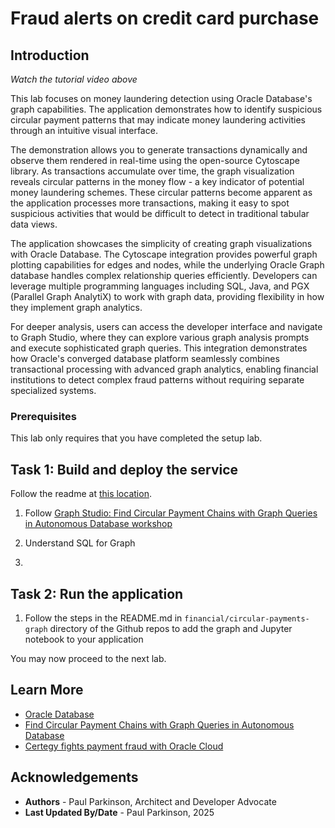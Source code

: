 # Fraud alerts on credit card purchase

## Introduction


[](youtube:qHVYXagpAC0?start=703)

*Watch the tutorial video above*

This lab focuses on money laundering detection using Oracle Database's graph capabilities. The application demonstrates how to identify suspicious circular payment patterns that may indicate money laundering activities through an intuitive visual interface.

The demonstration allows you to generate transactions dynamically and observe them rendered in real-time using the open-source Cytoscape library. As transactions accumulate over time, the graph visualization reveals circular patterns in the money flow - a key indicator of potential money laundering schemes. These circular patterns become apparent as the application processes more transactions, making it easy to spot suspicious activities that would be difficult to detect in traditional tabular data views.

The application showcases the simplicity of creating graph visualizations with Oracle Database. The Cytoscape integration provides powerful graph plotting capabilities for edges and nodes, while the underlying Oracle Graph database handles complex relationship queries efficiently. Developers can leverage multiple programming languages including SQL, Java, and PGX (Parallel Graph AnalytiX) to work with graph data, providing flexibility in how they implement graph analytics.

For deeper analysis, users can access the developer interface and navigate to Graph Studio, where they can explore various graph analysis prompts and execute sophisticated graph queries. This integration demonstrates how Oracle's converged database platform seamlessly combines transactional processing with advanced graph analytics, enabling financial institutions to detect complex fraud patterns without requiring separate specialized systems.

### Prerequisites

This lab only requires that you have completed the setup lab.

## Task 1: Build and deploy the service

Follow the readme at [this location](https://github.com/paulparkinson/oracle-ai-for-sustainable-dev/tree/main/financial/graph-circular-payments).




1. Follow [Graph Studio: Find Circular Payment Chains with Graph Queries in Autonomous Database workshop](https://apexapps.oracle.com/pls/apex/r/dbpm/livelabs/run-workshop?p210_wid=770)

2. Understand SQL for Graph
3. 
## Task 2: Run the application

1. Follow the steps in the README.md in `financial/circular-payments-graph` directory of the Github repos to add the graph and Jupyter notebook to your application


You may now proceed to the next lab.

## Learn More

* [Oracle Database](https://bit.ly/mswsdatabase)
* [Find Circular Payment Chains with Graph Queries in Autonomous Database](https://livelabs.oracle.com/pls/apex/r/dbpm/livelabs/run-workshop?p210_wid=770)
* [Certegy fights payment fraud with Oracle Cloud](https://www.oracle.com/customers/certegy/)

## Acknowledgements
* **Authors** - Paul Parkinson, Architect and Developer Advocate
* **Last Updated By/Date** - Paul Parkinson, 2025
